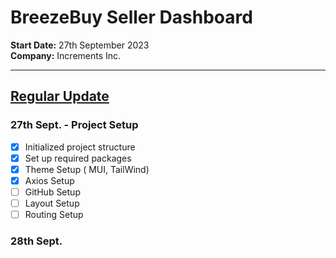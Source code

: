 # BreezeBuy Seller Dashboard
**Start Date:** 27th September 2023  
**Company:** Increments Inc.

---

## <ins>Regular Update</ins>

### 27th Sept. - Project Setup
- [x] Initialized project structure 
- [x] Set up required packages
- [x] Theme Setup ( MUI, TailWind)
- [x] Axios Setup
- [ ] GitHub Setup
- [ ] Layout Setup
- [ ] Routing Setup

### 28th Sept. 